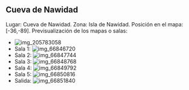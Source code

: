 ## Cueva de Nawidad
Lugar: Cueva de Nawidad.
Zona: Isla de Nawidad.
Posición en el mapa: [-36,-89].
Previsualización de los mapas o salas:
- ![img_205783058](https://media.discordapp.net/attachments/1115311447145193482/1115347713949708338/205783058.jpg)
- Sala 1: ![img_66846720](https://media.discordapp.net/attachments/1115311447145193482/1115363797876605009/66846720.jpg)
- Sala 2: ![img_66847744](https://media.discordapp.net/attachments/1115311447145193482/1115363799197831310/66847744.jpg)
- Sala 3: ![img_66848768](https://media.discordapp.net/attachments/1115311447145193482/1115363819661832282/66848768.jpg)
- Sala 4: ![img_66849792](https://media.discordapp.net/attachments/1115311447145193482/1115363821821890650/66849792.jpg)
- Sala 5: ![img_66850816](https://media.discordapp.net/attachments/1115311447145193482/1115363823256354816/66850816.jpg)
- Salida: ![img_66851840](https://media.discordapp.net/attachments/1115311447145193482/1115363824506253394/66851840.jpg)